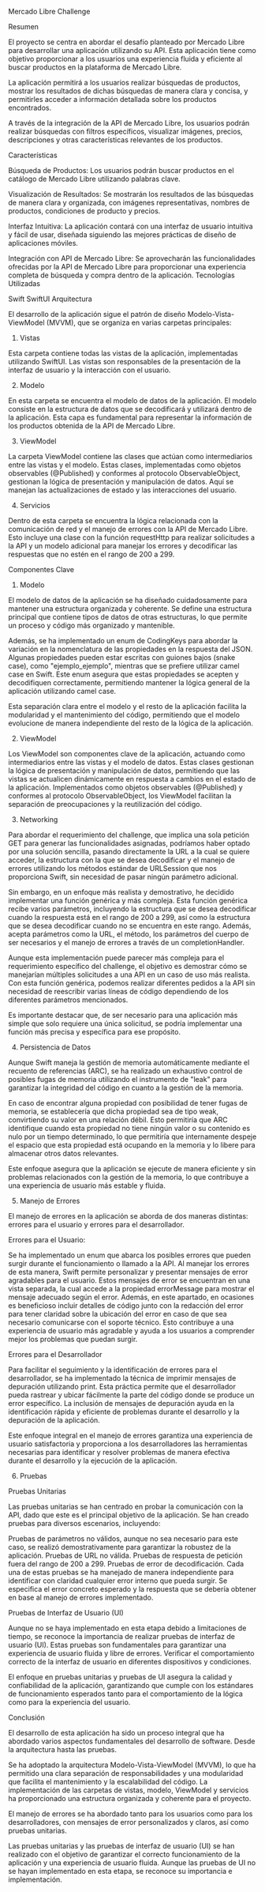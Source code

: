 Mercado Libre Challenge

Resumen

El proyecto se centra en abordar el desafío planteado por Mercado Libre para desarrollar una aplicación utilizando su API. Esta aplicación tiene como objetivo proporcionar a los usuarios una experiencia fluida y eficiente al buscar productos en la plataforma de Mercado Libre.

La aplicación permitirá a los usuarios realizar búsquedas de productos, mostrar los resultados de dichas búsquedas de manera clara y concisa, y permitirles acceder a información detallada sobre los productos encontrados.

A través de la integración de la API de Mercado Libre, los usuarios podrán realizar búsquedas con filtros específicos, visualizar imágenes, precios, descripciones y otras características relevantes de los productos.

Características

Búsqueda de Productos: Los usuarios podrán buscar productos en el catálogo de Mercado Libre utilizando palabras clave.

Visualización de Resultados: Se mostrarán los resultados de las búsquedas de manera clara y organizada, con imágenes representativas, nombres de productos, condiciones de producto y precios.

Interfaz Intuitiva: La aplicación contará con una interfaz de usuario intuitiva y fácil de usar, diseñada siguiendo las mejores prácticas de diseño de aplicaciones móviles.

Integración con API de Mercado Libre: Se aprovecharán las funcionalidades ofrecidas por la API de Mercado Libre para proporcionar una experiencia completa de búsqueda y compra dentro de la aplicación.
Tecnologías Utilizadas

Swift
SwiftUI
Arquitectura

 
El desarrollo de la aplicación sigue el patrón de diseño Modelo-Vista-ViewModel (MVVM), que se organiza en varias carpetas principales:

1. Vistas

Esta carpeta contiene todas las vistas de la aplicación, implementadas utilizando SwiftUI. Las vistas son responsables de la presentación de la interfaz de usuario y la interacción con el usuario.

2. Modelo

En esta carpeta se encuentra el modelo de datos de la aplicación. El modelo consiste en la estructura de datos que se decodificará y utilizará dentro de la aplicación. Esta capa es fundamental para representar la información de los productos obtenida de la API de Mercado Libre.

3. ViewModel

La carpeta ViewModel contiene las clases que actúan como intermediarios entre las vistas y el modelo. Estas clases, implementadas como objetos observables (@Published) y conformes al protocolo ObservableObject, gestionan la lógica de presentación y manipulación de datos. Aquí se manejan las actualizaciones de estado y las interacciones del usuario.

4. Servicios

Dentro de esta carpeta se encuentra la lógica relacionada con la comunicación de red y el manejo de errores con la API de Mercado Libre. Esto incluye una clase con la función requestHttp para realizar solicitudes a la API y un modelo adicional para manejar los errores y decodificar las respuestas que no estén en el rango de 200 a 299.

Componentes Clave

1. Modelo

El modelo de datos de la aplicación se ha diseñado cuidadosamente para mantener una estructura organizada y coherente. Se define una estructura principal que contiene tipos de datos de otras estructuras, lo que permite un proceso y código más organizado y mantenible.

Además, se ha implementado un enum de CodingKeys para abordar la variación en la nomenclatura de las propiedades en la respuesta del JSON. Algunas propiedades pueden estar escritas con guiones bajos (snake case), como "ejemplo_ejemplo", mientras que se prefiere utilizar camel case en Swift. Este enum asegura que estas propiedades se acepten y decodifiquen correctamente, permitiendo mantener la lógica general de la aplicación utilizando camel case.

Esta separación clara entre el modelo y el resto de la aplicación facilita la modularidad y el mantenimiento del código, permitiendo que el modelo evolucione de manera independiente del resto de la lógica de la aplicación.

2. ViewModel

Los ViewModel son componentes clave de la aplicación, actuando como intermediarios entre las vistas y el modelo de datos. Estas clases gestionan la lógica de presentación y manipulación de datos, permitiendo que las vistas se actualicen dinámicamente en respuesta a cambios en el estado de la aplicación. Implementados como objetos observables (@Published) y conformes al protocolo ObservableObject, los ViewModel facilitan la separación de preocupaciones y la reutilización del código.

3. Networking

Para abordar el requerimiento del challenge, que implica una sola petición GET para generar las funcionalidades asignadas, podríamos haber optado por una solución sencilla, pasando directamente la URL a la cual se quiere acceder, la estructura con la que se desea decodificar y el manejo de errores utilizando los métodos estándar de URLSession que nos proporciona Swift, sin necesidad de pasar ningún parámetro adicional.

Sin embargo, en un enfoque más realista y demostrativo, he decidido implementar una función genérica y más compleja. Esta función genérica recibe varios parámetros, incluyendo la estructura que se desea decodificar cuando la respuesta está en el rango de 200 a 299, así como la estructura que se desea decodificar cuando no se encuentra en este rango. Además, acepta parámetros como la URL, el método, los parámetros del cuerpo de ser necesarios y el manejo de errores a través de un completionHandler.

Aunque esta implementación puede parecer más compleja para el requerimiento específico del challenge, el objetivo es demostrar cómo se manejarían múltiples solicitudes a una API en un caso de uso más realista. Con esta función genérica, podemos realizar diferentes pedidos a la API sin necesidad de reescribir varias líneas de código dependiendo de los diferentes parámetros mencionados.

Es importante destacar que, de ser necesario para una aplicación más simple que solo requiere una única solicitud, se podría implementar una función más precisa y específica para ese propósito.

4. Persistencia de Datos

Aunque Swift maneja la gestión de memoria automáticamente mediante el recuento de referencias (ARC), se ha realizado un exhaustivo control de posibles fugas de memoria utilizando el instrumento de "leak" para garantizar la integridad del código en cuanto a la gestión de la memoria.

En caso de encontrar alguna propiedad con posibilidad de tener fugas de memoria, se establecería que dicha propiedad sea de tipo weak, convirtiendo su valor en una relación débil. Esto permitiría que ARC identifique cuando esta propiedad no tiene ningún valor o su contenido es nulo por un tiempo determinado, lo que permitiría que internamente despeje el espacio que esta propiedad está ocupando en la memoria y lo libere para almacenar otros datos relevantes.

Este enfoque asegura que la aplicación se ejecute de manera eficiente y sin problemas relacionados con la gestión de la memoria, lo que contribuye a una experiencia de usuario más estable y fluida.

5. Manejo de Errores


El manejo de errores en la aplicación se aborda de dos maneras distintas: errores para el usuario y errores para el desarrollador.

Errores para el Usuario:

Se ha implementado un enum que abarca los posibles errores que pueden surgir durante el funcionamiento o llamado a la API. Al manejar los errores de esta manera, Swift permite personalizar y presentar mensajes de error agradables para el usuario. Estos mensajes de error se encuentran en una vista separada, la cual accede a la propiedad errorMessage para mostrar el mensaje adecuado según el error. Además, en este apartado, en ocasiones es beneficioso incluir detalles de código junto con la redacción del error para tener claridad sobre la ubicación del error en caso de que sea necesario comunicarse con el soporte técnico. Esto contribuye a una experiencia de usuario más agradable y ayuda a los usuarios a comprender mejor los problemas que puedan surgir.

Errores para el Desarrollador

Para facilitar el seguimiento y la identificación de errores para el desarrollador, se ha implementado la técnica de imprimir mensajes de depuración utilizando print. Esta práctica permite que el desarrollador pueda rastrear y ubicar fácilmente la parte del código donde se produce un error específico. La inclusión de mensajes de depuración ayuda en la identificación rápida y eficiente de problemas durante el desarrollo y la depuración de la aplicación.

Este enfoque integral en el manejo de errores garantiza una experiencia de usuario satisfactoria y proporciona a los desarrolladores las herramientas necesarias para identificar y resolver problemas de manera efectiva durante el desarrollo y la ejecución de la aplicación.

6. Pruebas

Pruebas Unitarias

Las pruebas unitarias se han centrado en probar la comunicación con la API, dado que este es el principal objetivo de la aplicación. Se han creado pruebas para diversos escenarios, incluyendo:

Pruebas de parámetros no válidos, aunque no sea necesario para este caso, se realizó demostrativamente para garantizar la robustez de la aplicación.
Pruebas de URL no válida.
Pruebas de respuesta de petición fuera del rango de 200 a 299.
Pruebas de error de decodificación.
Cada una de estas pruebas se ha manejado de manera independiente para identificar con claridad cualquier error interno que pueda surgir. Se especifica el error concreto esperado y la respuesta que se debería obtener en base al manejo de errores implementado.

Pruebas de Interfaz de Usuario (UI)

Aunque no se haya implementado en esta etapa debido a limitaciones de tiempo, se reconoce la importancia de realizar pruebas de interfaz de usuario (UI). Estas pruebas son fundamentales para garantizar una experiencia de usuario fluida y libre de errores.  Verificar el comportamiento correcto de la interfaz de usuario en diferentes dispositivos y condiciones.

El enfoque en pruebas unitarias y pruebas de UI asegura la calidad y confiabilidad de la aplicación, garantizando que cumple con los estándares de funcionamiento esperados tanto para el comportamiento de la lógica como para la experiencia del usuario.


Conclusión

El desarrollo de esta aplicación ha sido un proceso integral que ha abordado varios aspectos fundamentales del desarrollo de software. Desde la arquitectura hasta las pruebas. 

Se ha adoptado la arquitectura Modelo-Vista-ViewModel (MVVM), lo que ha permitido una clara separación de responsabilidades y una modularidad que facilita el mantenimiento y la escalabilidad del código. La implementación de las carpetas de vistas, modelo, ViewModel y servicios ha proporcionado una estructura organizada y coherente para el proyecto.

El manejo de errores se ha abordado tanto para los usuarios como para los desarrolladores, con mensajes de error personalizados y claros, así como pruebas unitarias.

Las pruebas unitarias y las pruebas de interfaz de usuario (UI) se han realizado con el objetivo de garantizar el correcto funcionamiento de la aplicación y una experiencia de usuario fluida. Aunque las pruebas de UI no se hayan implementado en esta etapa, se reconoce su importancia e implementación.
